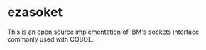 # ezasoket
This is an open source implementation of IBM's sockets interface commonly used with COBOL.
